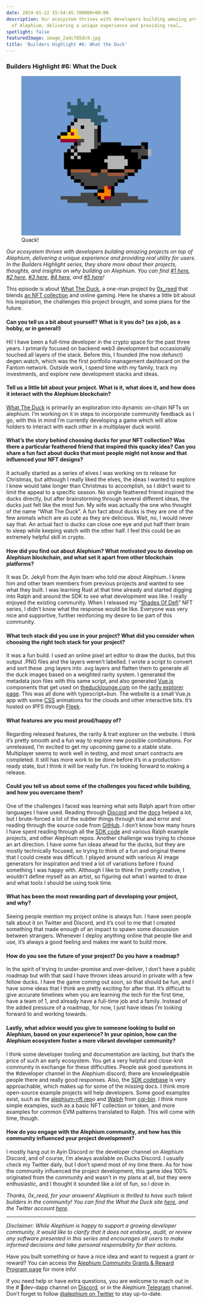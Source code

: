```yaml
---
date: 2024-01-22 15:54:45.700000+00:00
description: Our ecosystem thrives with developers building amazing projects on top
  of Alephium, delivering a unique experience and providing real…
spotlight: false
featuredImage: image_2adc785dc9.jpg
title: 'Builders Highlight #6: What the Duck'
---
```


### **Builders Highlight \#6: What the Duck**

<figure id="2030" class="graf graf--figure graf-after--h3">
<img src="image_2adc785dc9.jpg" class="graf-image" data-image-id="0*e7sk7oVRFYRyya07" data-width="1440" data-height="1438" data-is-featured="true" />
<figcaption>Quack!</figcaption>
</figure>

_Our ecosystem thrives with developers building amazing projects on top of Alephium, delivering a unique experience and providing real utility for users. In the Builders Highlight series, they share more about their projects, thoughts, and insights on why building on Alephium. You can find_ <a href="https://medium.com/@alephium/builders-highlight-sezame-wallet-ddb4aeb61881" class="markup--anchor markup--p-anchor" data-href="https://medium.com/@alephium/builders-highlight-sezame-wallet-ddb4aeb61881" rel="noopener" target="_blank"><em>#1 here</em></a>_,_ <a href="https://medium.com/@alephium/builders-highlight-alphpaca-nfts-99c69775f04c" class="markup--anchor markup--p-anchor" data-href="https://medium.com/@alephium/builders-highlight-alphpaca-nfts-99c69775f04c" rel="noopener" target="_blank"><em>#2 here</em></a>, <a href="https://medium.com/@alephium/builders-highlight-3-ayin-6be4a6bd4ec2" class="markup--anchor markup--p-anchor" data-href="https://medium.com/@alephium/builders-highlight-3-ayin-6be4a6bd4ec2" rel="noopener" target="_blank"><em>#3 here</em></a>, <a href="https://medium.com/@alephium/builders-highlight-4-no-trust-verify-9ea495ca826f" class="markup--anchor markup--p-anchor" data-href="https://medium.com/@alephium/builders-highlight-4-no-trust-verify-9ea495ca826f" rel="noopener" target="_blank"><em>#4 here</em></a>, _and_ <a href="https://medium.com/@alephium/builders-highlight-5-deadrare-d5ff90d6161e" class="markup--anchor markup--p-anchor" data-href="https://medium.com/@alephium/builders-highlight-5-deadrare-d5ff90d6161e" target="_blank"><em>#5 here</em></a>_!_

This episode is about <a href="https://theducklounge.com/#/" class="markup--anchor markup--p-anchor" data-href="https://theducklounge.com/#/" rel="noopener" target="_blank">What The Duck</a>, a one-man project by <a href="https://twitter.com/0x_reed" class="markup--anchor markup--p-anchor" data-href="https://twitter.com/0x_reed" rel="noopener" target="_blank">0x_reed</a> that blends <a href="https://deadrare.io/collection/what-the-duck" class="markup--anchor markup--p-anchor" data-href="https://deadrare.io/collection/what-the-duck" rel="noopener" target="_blank">an NFT collection</a> and online gaming. Here he shares a little bit about his inspiration, the challenges this project brought, and some plans for the future.

#### **Can you tell us a bit about yourself? What is it you do? (as a job, as a hobby, or in general!)**

Hi! I have been a full-time developer in the crypto space for the past three years. I primarily focused on backend web3 development but occasionally touched all layers of the stack. Before this, I founded (the now defunct) degen.watch, which was the first portfolio management dashboard on the Fantom network. Outside work, I spend time with my family, track my investments, and explore new development stacks and ideas.

#### **Tell us a little bit about your project. What is it, what does it, and how does it interact with the Alephium blockchain?**

<a href="https://twitter.com/alph_ducks" class="markup--anchor markup--p-anchor" data-href="https://twitter.com/alph_ducks" rel="noopener" target="_blank">What The Duck</a> is primarily an exploration into dynamic on-chain NFTs on alephium. I’m working on it in steps to incorporate community feedback as I go, with this in mind I’m currently developing a game which will allow holders to interact with each other in a multiplayer duck world.

#### **What’s the story behind choosing ducks for your NFT collection? Was there a particular feathered friend that inspired this quacky idea? Can you share a fun fact about ducks that most people might not know and that influenced your NFT designs?**

It actually started as a series of elves I was working on to release for Christmas, but although I really liked the elves, the ideas I wanted to explore I knew would take longer than Christmas to accomplish, so I didn’t want to limit the appeal to a specific season. No single feathered friend inspired the ducks directly, but after brainstorming through several different ideas, the ducks just felt like the most fun. My wife was actually the one who thought of the name “What The Duck”. A fun fact about ducks is they are one of the few animals which are as cute as they are delicious. Wait, no, I would never say that. An actual fact is ducks can close one eye and put half their brain to sleep while keeping watch with the other half. I feel this could be an extremely helpful skill in crypto.

#### **How did you find out about Alephium? What motivated you to develop on Alephium blockchain, and what set it apart from other blockchain platforms?**

It was Dr. Jekyll from the Ayin team who told me about Alephium. I knew him and other team members from previous projects and wanted to see what they built. I was learning Rust at that time already and started digging into Ralph and around the SDK to see what development was like. I really enjoyed the existing community. When I released my “<a href="https://deadrare.io/collection/shades-of-defi" class="markup--anchor markup--p-anchor" data-href="https://deadrare.io/collection/shades-of-defi" rel="noopener" target="_blank">Shades Of Defi</a>” NFT series, I didn’t know what the response would be like. Everyone was very nice and supportive, further reinforcing my desire to be part of this community.

#### **What tech stack did you use in your project? What did you consider when choosing the right tech stack for your project?**

It was a fun build. I used an online pixel art editor to draw the ducks, but this output .PNG files and the layers weren’t labelled. I wrote a script to convert and sort these .png layers into .svg layers and flatten them to generate all the duck images based on a weighted rarity system. I generated the metadata json files with this same script, and also generated <a href="https://vuejs.org/" class="markup--anchor markup--p-anchor" data-href="https://vuejs.org/" rel="noopener" target="_blank">Vue.js</a> components that get used on <a href="https://theducklounge.com/#/" class="markup--anchor markup--p-anchor" data-href="https://theducklounge.com/#/" rel="noopener" target="_blank">theducklounge.com</a> on the <a href="https://theducklounge.com/#/nest" class="markup--anchor markup--p-anchor" data-href="https://theducklounge.com/#/nest" rel="noopener" target="_blank">rarity explorer page</a>. This was all done with typescript+bun. The website is a small Vue.js app with some <a href="https://en.wikipedia.org/wiki/CSS" class="markup--anchor markup--p-anchor" data-href="https://en.wikipedia.org/wiki/CSS" rel="noopener" target="_blank">CSS</a> animations for the clouds and other interactive bits. It’s hosted on IPFS through <a href="https://fleek.co/hosting/" class="markup--anchor markup--p-anchor" data-href="https://fleek.co/hosting/" rel="noopener" target="_blank">Fleek</a>.

#### **What features are you most proud/happy of?**

Regarding released features, the rarity & trait explorer on the website. I think it’s pretty smooth and a fun way to explore new possible combinations. For unreleased, I’m excited to get my upcoming game to a stable state. Multiplayer seems to work well in testing, and most smart contracts are completed. It still has more work to be done before it’s in a production-ready state, but I think it will be really fun. I’m looking forward to making a release.

#### **Could you tell us about some of the challenges you faced while building, and how you overcame them?**

One of the challenges I faced was learning what sets Ralph apart from other languages I have used. Reading through <a href="http://alephium.org/discord" class="markup--anchor markup--p-anchor" data-href="http://alephium.org/discord" rel="noopener" target="_blank">Discord</a> and the <a href="http://docs.alephium.org" class="markup--anchor markup--p-anchor" data-href="http://docs.alephium.org" rel="noopener" target="_blank">docs</a> helped a lot, but I brute-forced a lot of the subtler things through trial and error and reading through the source code from <a href="http://github.com/alephium" class="markup--anchor markup--p-anchor" data-href="http://github.com/alephium" rel="noopener" target="_blank">GitHub</a>. I don’t know how many hours I have spent reading through all the <a href="https://github.com/alephium/alephium-web3" class="markup--anchor markup--p-anchor" data-href="https://github.com/alephium/alephium-web3" rel="noopener" target="_blank">SDK code</a> and various Ralph example projects, and other Alephium repos. Another challenge was trying to choose an art direction. I have some fun ideas ahead for the ducks, but they are mostly technically focused, so trying to think of a fun and original theme that I could create was difficult. I played around with various AI image generators for inspiration and tried a lot of variations before I found something I was happy with. Although I like to think I’m pretty creative, I wouldn’t define myself as an artist, so figuring out what I wanted to draw and what tools I should be using took time.

#### What has been the most rewarding part of developing your project, and why?

Seeing people mention my project online is always fun. I have seen people talk about it on Twitter and Discord, and it’s cool to me that I created something that made enough of an impact to spawn some discussion between strangers. Whenever I deploy anything online that people like and use, it’s always a good feeling and makes me want to build more.

#### **How do you see the future of your project? Do you have a roadmap?**

In the spirit of trying to under-promise and over-deliver, I don’t have a public roadmap but with that said I have thrown ideas around in private with a few fellow ducks. I have the game coming out soon, so that should be fun, and I have some ideas that I think are pretty exciting for after that. It’s difficult to give accurate timelines when you are learning the tech for the first time, have a team of 1, and already have a full-time job and a family. Instead of the added pressure of a roadmap, for now, I just have ideas I’m looking forward to and working towards.

#### Lastly, what advice would you give to someone looking to build on Alephium, based on your experience? In your opinion, how can the Alephium ecosystem foster a more vibrant developer community?

I think some developer tooling and documentation are lacking, but that’s the price of such an early ecosystem. You get a very helpful and close-knit community in exchange for these difficulties. People ask good questions in the \#developer channel in the Alephium discord; there are knowledgeable people there and really good responses. Also, the <a href="https://github.com/alephium/alephium-web3" class="markup--anchor markup--p-anchor" data-href="https://github.com/alephium/alephium-web3" rel="noopener" target="_blank">SDK codebase</a> is very approachable, which makes up for some of the missing docs. I think more open-source example projects will help developers. Some good examples exist, such as the <a href="https://github.com/alephium/alephium-nft" class="markup--anchor markup--p-anchor" data-href="https://github.com/alephium/alephium-nft" rel="noopener" target="_blank">alephium-nft rep</a>o and <a href="https://github.com/notrustverify/walph-contracts" class="markup--anchor markup--p-anchor" data-href="https://github.com/notrustverify/walph-contracts" rel="noopener" target="_blank">Walph</a> from <a href="https://twitter.com/cg1_bin" class="markup--anchor markup--p-anchor" data-href="https://twitter.com/cg1_bin" rel="noopener" target="_blank">cgi-bin</a>. I think more simple examples, such as a basic NFT collection or token, and more examples for common EVM patterns translated to Ralph. This will come with time, though.

#### **How do you engage with the Alephium community, and how has this community influenced your project development?**

I mostly hang out in Ayin Discord or the developer channel on Alephium Discord, and of course, I’m always available on Ducks Discord. I usually check my Twitter daily, but I don’t spend most of my time there. As for how the community influenced the project development, this game idea 100% originated from the community and wasn’t in my plans at all, but they were enthusiastic, and I thought it sounded like a lot of fun, so I dove in.

_Thanks, 0x_reed, for your answers! Alephium is thrilled to have such talent builders in the community! You can find the What the Duck site_ <a href="http://theducklounge.com" class="markup--anchor markup--p-anchor" data-href="http://theducklounge.com" rel="noopener" target="_blank"><em>here</em></a>_, and the Twitter account_ <a href="http://twitter.com/alph_ducks" class="markup--anchor markup--p-anchor" data-href="http://twitter.com/alph_ducks" rel="noopener" target="_blank"><em>here</em></a>_._

---

_Disclaimer: While Alephium is happy to support a growing developer community, it would like to clarify that it does not endorse, audit, or review any software presented in this series and encourages all users to make informed decisions and take personal responsibility for their actions._

Have you built something or have a nice idea and want to request a grant or reward? You can access the <a href="https://github.com/alephium/community/blob/master/Grant%26RewardProgram.md" class="markup--anchor markup--p-anchor" data-href="https://github.com/alephium/community/blob/master/Grant%26RewardProgram.md" rel="noopener ugc nofollow noopener" target="_blank">Alephium Community Grants &amp; Reward Program page</a> for more info!

If you need help or have extra questions, you are welcome to reach out in the \# 🎨dev-dapp channel on <a href="https://alephium.org/discord/" class="markup--anchor markup--p-anchor" data-href="https://alephium.org/discord/" rel="noopener ugc nofollow noopener" target="_blank">Discord</a>, or in the Alephium <a href="https://t.me/alephiumgroup" class="markup--anchor markup--p-anchor" data-href="https://t.me/alephiumgroup" rel="noopener ugc nofollow noopener" target="_blank">Telegram</a> channel. Don’t forget to follow <a href="https://twitter.com/alephium" class="markup--anchor markup--p-anchor" data-href="https://twitter.com/alephium" rel="noopener ugc nofollow noopener" target="_blank">@alephium on Twitter</a> to stay up-to-date.
